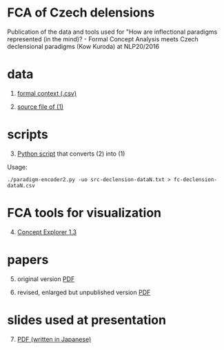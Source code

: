 # FCA of Czech delensions

Publication of the data and tools used for "How are inflectional paradigms represented (in the mind)? - Formal Concept Analysis meets Czech declensional paradigms (Kow Kuroda) at NLP20/2016

# data

1. [formal context (.csv)](fc-declension-data12a.csv)

2. [source file of (1)](src-czech-declension-data12a.txt)

# scripts

3. [Python script](paradigm-encoder2.py) that converts (2) into (1)

Usage:

`
./paradigm-encoder2.py -uo src-declension-dataN.txt > fc-declension-dataN.csv
`

# FCA tools for visualization

4. [Concept Explorer 1.3](http://conexp.sourceforge.net/)

# papers

5. original version [PDF](https://www.anlp.jp/proceedings/annual_meeting/2016/pdf_dir/D5-3.pdf)

6. revised, enlarged but unpublished version [PDF](https://www.dropbox.com/s/ki84sjjhwx6106q/FCA-meets-cz-declensions-nlp2016-rev2.pdf?dl=0)

# slides used at presentation

7. [PDF (written in Japanese)]()



